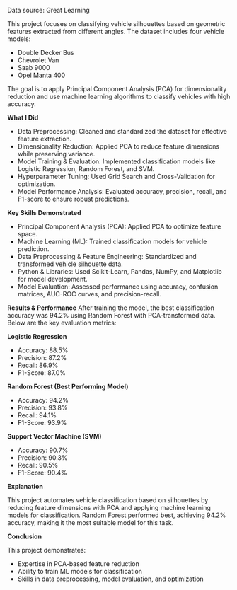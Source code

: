 Data source: Great Learning

This project focuses on classifying vehicle silhouettes based on geometric features extracted from different angles. The dataset includes four vehicle models:

* Double Decker Bus
* Chevrolet Van
* Saab 9000
* Opel Manta 400

The goal is to apply Principal Component Analysis (PCA) for dimensionality reduction and use machine learning algorithms to classify vehicles with high accuracy.

**What I Did**

* Data Preprocessing: Cleaned and standardized the dataset for effective feature extraction.
* Dimensionality Reduction: Applied PCA to reduce feature dimensions while preserving variance.
* Model Training & Evaluation: Implemented classification models like Logistic Regression, Random Forest, and SVM.
* Hyperparameter Tuning: Used Grid Search and Cross-Validation for optimization.
* Model Performance Analysis: Evaluated accuracy, precision, recall, and F1-score to ensure robust predictions.

**Key Skills Demonstrated**
* Principal Component Analysis (PCA): Applied PCA to optimize feature space.
* Machine Learning (ML): Trained classification models for vehicle prediction.
* Data Preprocessing & Feature Engineering: Standardized and transformed vehicle silhouette data.
* Python & Libraries: Used Scikit-Learn, Pandas, NumPy, and Matplotlib for model development.
* Model Evaluation: Assessed performance using accuracy, confusion matrices, AUC-ROC curves, and precision-recall.

**Results & Performance**
After training the model, the best classification accuracy was 94.2% using Random Forest with PCA-transformed data. Below are the key evaluation metrics:

**Logistic Regression**

* Accuracy: 88.5%
* Precision: 87.2%
* Recall: 86.9%
* F1-Score: 87.0%

**Random Forest (Best Performing Model)**

* Accuracy: 94.2%
* Precision: 93.8%
* Recall: 94.1%
* F1-Score: 93.9%

**Support Vector Machine (SVM)**

* Accuracy: 90.7%
* Precision: 90.3%
* Recall: 90.5%
* F1-Score: 90.4%

**Explanation**

This project automates vehicle classification based on silhouettes by reducing feature dimensions with PCA and applying machine learning models for classification. Random Forest performed best, achieving 94.2% accuracy, making it the most suitable model for this task.

**Conclusion**

This project demonstrates:

* Expertise in PCA-based feature reduction
* Ability to train ML models for classification
* Skills in data preprocessing, model evaluation, and optimization
